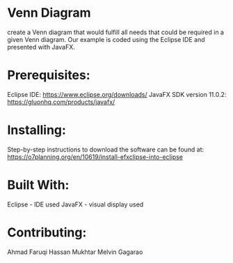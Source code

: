 # Venn Diagram
create a Venn diagram that would fulfill all needs that could be required in a given Venn diagram. 
Our example is coded using the Eclipse IDE and presented with JavaFX.

# Prerequisites: 
Eclipse IDE: https://www.eclipse.org/downloads/
JavaFX SDK version 11.0.2: https://gluonhq.com/products/javafx/ 

# Installing:
Step-by-step instructions to download the software can be found at: https://o7planning.org/en/10619/install-efxclipse-into-eclipse

# Built With:
Eclipse - IDE used
JavaFX - visual display used

# Contributing:
Ahmad Faruqi
Hassan Mukhtar
Melvin Gagarao

